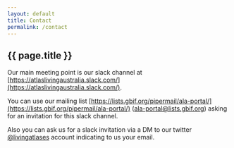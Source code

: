 ```yaml
---
layout: default
title: Contact
permalink: /contact
---
```


## {{ page.title }}

Our main meeting point is our slack channel at [https://atlaslivingaustralia.slack.com/](https://atlaslivingaustralia.slack.com/).

You can use our mailing list [https://lists.gbif.org/pipermail/ala-portal/](https://lists.gbif.org/pipermail/ala-portal/) ([ala-portal@lists.gbif.org](mailto:ala-portal@lists.gbif.org)) asking for an invitation for this slack channel.

Also you can ask us for a slack invitation via a DM to our twitter [@livingatlases](https://twitter.com/livingatlases) account indicating to us your email.

